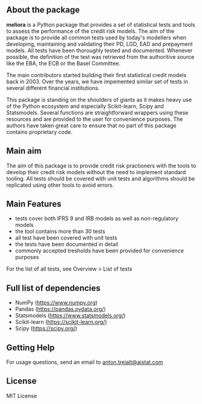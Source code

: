 About the package
------------------

**meliora** is a Python package that provides a set of statistical tests and tools to assess the performance of the credit risk models. The aim of the package is to provide all common tests used by today's modellers when developing, maintaining and validating their PD, LGD, EAD and prepayment models. All tests have been thoroughly tested and documented. Whenever possible, the definition of the test was retrieved from the authoritive source like the EBA, the ECB or the Basel Committee.

The main contributors started building their first statistical credit models back in 2003. Over the years, we have impemented similar set of tests in several different financial institutions. 

This package is standing on the shoulders of giants as it makes heavy use of the Python
ecosystem and especially Scikit-learn, Scipy and Statsmodels. Several functions are straightforward
wrappers using these resources and are provided to the user for convenience purposes. The authors
have taken great care to ensure that no part of this package contains proprietary code. 

Main aim
-----------------
The aim of this package is to provide credit risk practioners with the tools to develop their credit risk models without the need to implement standard tooling. All tests should be covered with unit tests and algorithms should be replicated using other tools to avoid errors.

Main Features
-----------------
  - tests cover both IFRS 9 and IRB models as well as non-regulatory models
  - the tool contains more than 30 tests
  - all test have been covered with unit tests 
  - the tests have been documented in detail
  - commonly accepted tresholds have been provided for convenience purposes

  For the list of all tests, see Overview > List of tests
  

Full list of dependencies
---------------------------
- NumPy (https://www.numpy.org)
- Pandas (https://pandas.pydata.org/)
- Statsmodels (https://www.statsmodels.org/)
- Scikit-learn (https://scikit-learn.org/)
- Scipy (https://scipy.org/)


Getting Help
------------------

For usage questions, send an email to anton.treialt@aistat.com

License
----------------------
MIT License